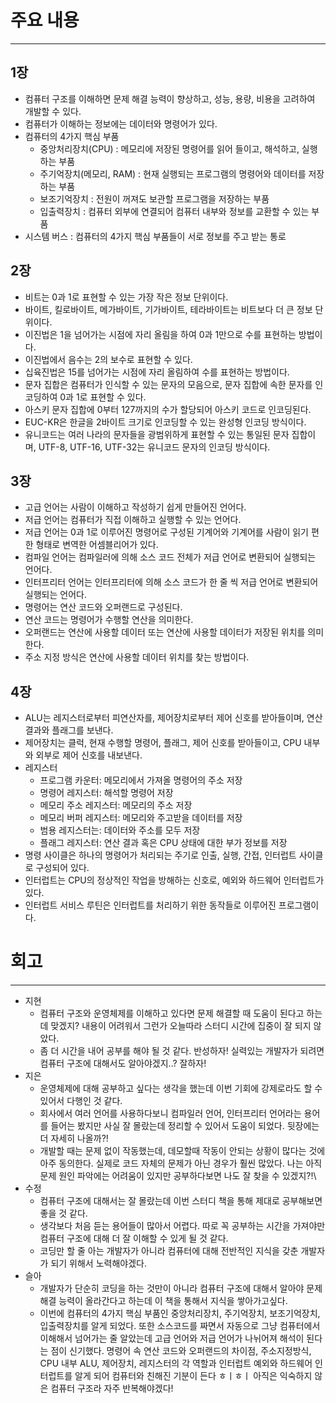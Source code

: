 # 주요 내용

---

## 1장

- 컴퓨터 구조를 이해하면 문제 해결 능력이 향상하고, 성능, 용량, 비용을 고려하여 개발할 수 있다.
- 컴퓨터가 이해하는 정보에는 데이터와 명령어가 있다.
- 컴퓨터의 4가지 핵심 부품
    - 중앙처리장치(CPU) : 메모리에 저장된 명령어를 읽어 들이고, 해석하고, 실행하는 부품
    - 주기억장치(메모리, RAM) : 현재 실행되는 프로그램의 명령어와 데이터를 저장하는 부품
    - 보조기억장치 : 전원이 꺼져도 보관할 프로그램을 저장하는 부품
    - 입출력장치 : 컴퓨터 외부에 연결되어 컴퓨터 내부와 정보를 교환할 수 있는 부품
- 시스템 버스 : 컴퓨터의 4가지 핵심 부품들이 서로 정보를 주고 받는 통로

## 2장

- 비트는 0과 1로 표현할 수 있는 가장 작은 정보 단위이다.
- 바이트, 킬로바이트, 메가바이트, 기가바이트, 테라바이트는 비트보다 더 큰 정보 단위이다.
- 이진법은 1을 넘어가는 시점에 자리 올림을 하여 0과 1만으로 수를 표현하는 방법이다.
- 이진법에서 음수는 2의 보수로 표현할 수 있다.
- 십육진법은 15를 넘어가는 시점에 자리 올림하여 수를 표현하는 방법이다.
- 문자 집합은 컴퓨터가 인식할 수 있는 문자의 모음으로, 문자 집합에 속한 문자를 인코딩하여 0과 1로 표현할 수 있다.
- 아스키 문자 집합에 0부터 127까지의 수가 할당되어 아스키 코드로 인코딩된다.
- EUC-KR은 한글을 2바이트 크기로 인코딩할 수 있는 완성형 인코딩 방식이다.
- 유니코드는 여러 나라의 문자들을 광범위하게 표현할 수 있는 통일된 문자 집합이며, UTF-8, UTF-16, UTF-32는 유니코드 문자의 인코딩 방식이다.

## 3장

- 고급 언어는 사람이 이해하고 작성하기 쉽게 만들어진 언어다.
- 저급 언어는 컴퓨터가 직접 이해하고 실행할 수 있는 언어다.
- 저급 언어는 0과 1로 이루어진 명령어로 구성된 기계어와 기계어를 사람이 읽기 편한 형태로 변역한 어셈블리어가 있다.
- 컴파일 언어는 컴파일러에 의해 소스 코드 전체가 저급 언어로 변환되어 실행되는 언어다.
- 인터프리터 언어는 인터프리터에 의해 소스 코드가 한 줄 씩 저급 언어로 변환되어 실행되는 언어다.
- 명령어는 연산 코드와 오퍼랜드로 구성된다.
- 연산 코드는 명령어가 수행할 연산을 의미한다.
- 오퍼랜드는 연산에 사용할 데이터 또는 연산에 사용할 데이터가 저장된 위치를 의미한다.
- 주소 지정 방식은 연산에 사용할 데이터 위치를 찾는 방법이다.

## 4장

- ALU는 레지스터로부터 피연산자를, 제어장치로부터 제어 신호를 받아들이며, 연산 결과와 플래그를 보낸다.
- 제어장치는 클럭, 현재 수행할 명령어, 플래그, 제어 신호를 받아들이고, CPU 내부와 외부로 제어 신호를 내보낸다.
- 레지스터
    - 프로그램 카운터: 메모리에서 가져올 명령어의 주소 저장
    - 명령어 레지스터: 해석할 명령어 저장
    - 메모리 주소 레지스터: 메모리의 주소 저장
    - 메모리 버퍼 레지스터: 메모리와 주고받을 데이터를 저장
    - 범용 레지스터는: 데이터와 주소를 모두 저장
    - 플래그 레지스터: 연산 결과 혹은 CPU 상태에 대한 부가 정보를 저장
- 명령 사이클은 하나의 명령어가 처리되는 주기로 인출, 실행, 간접, 인터럽트 사이클로 구성되어 있다.
- 인터럽트는 CPU의 정상적인 작업을 방해하는 신호로, 예외와 하드웨어 인터럽트가 있다.
- 인터럽트 서비스 루틴은 인터럽트를 처리하기 위한 동작들로 이루어진 프로그램이다.

# 회고

---

- 지현
    - 컴퓨터 구조와 운영체제를 이해하고 있다면 문제 해결할 때 도움이 된다고 하는데 맞겠지? 내용이 어려워서 그런가 오늘따라 스터디 시간에 집중이 잘 되지 않았다.
    - 좀 더 시간을 내어 공부를 해야 될 것 같다. 반성하자! 실력있는 개발자가 되려면 컴퓨터 구조에 대해서도 알아야겠지..? 잘하자!
- 지은
    - 운영체제에 대해 공부하고 싶다는 생각을 했는데 이번 기회에 강제로라도 할 수 있어서 다행인 것 같다.
    - 회사에서 여러 언어를 사용하다보니 컴파일러 언어, 인터프리터 언어라는 용어를 들어는 봤지만 사실 잘 몰랐는데 정리할 수 있어서 도움이 되었다. 뒷장에는 더 자세히 나올까?!
    - 개발할 때는 문제 없이 작동했는데, 데모할때 작동이 안되는 상황이 많다는 것에 아주 동의한다. 실제로 코드 자체의 문제가 아닌 경우가 훨씬 많았다. 나는 아직 문제 원인 파악에는 어려움이 있지만 공부하다보면 나도 잘 찾을 수 있겠지?!\
- 수정
    - 컴퓨터 구조에 대해서는 잘 몰랐는데 이번 스터디 책을 통해 제대로 공부해보면 좋을 것 같다.
    - 생각보다 처음 듣는 용어들이 많아서 어렵다. 따로 꼭 공부하는 시간을 가져야만 컴퓨터 구조에 대해 더 잘 이해할 수 있게 될 것 같다.
    - 코딩만 할 줄 아는 개발자가 아니라 컴퓨터에 대해 전반적인 지식을 갖춘 개발자가 되기 위해서 노력해야겠다.
- 슬아
    - 개발자가 단순히 코딩을 하는 것만이 아니라 컴퓨터 구조에 대해서 알아야 문제 해결 능력이 올라간다고 하는데 이 책을 통해서 지식을 쌓아가고싶다.
    - 이번에 컴퓨터의 4가지 핵심 부품인 중앙처리장치, 주기억장치, 보조기억장치, 입출력장치를 알게 되었다. 또한 소스코드를 짜면서 자동으로 그냥 컴퓨터에서 이해해서 넘어가는 줄 알았는데 고급 언어와 저급 언어가 나뉘어져 해석이 된다는 점이 신기했다. 명령어 속 연산 코드와 오퍼랜드의 차이점, 주소지정방식, CPU 내부 ALU, 제어장치, 레지스터의  각 역할과 인터럽트 예외와 하드웨어 인터럽트를 알게 되어 컴퓨터와 친해진 기분이 든다 ㅎㅣㅎㅣ 아직은 익숙하지 않은 컴퓨터 구조라 자주 반복해야겠다!